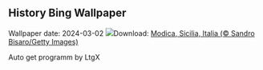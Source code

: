 ## History Bing Wallpaper
Wallpaper date: 2024-03-02
![](https://www.bing.com/th?id=OHR.ModicaItaly_ES-ES5949854185_UHD.jpg&w=1000)Download: [Modica, Sicilia, Italia (© Sandro Bisaro/Getty Images)](https://www.bing.com/th?id=OHR.ModicaItaly_ES-ES5949854185_UHD.jpg)

Auto get programm by LtgX

